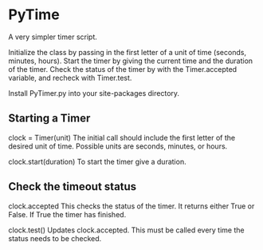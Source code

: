 PyTime
======

A very simpler timer script. 

Initialize the class by passing in the first letter of a unit of time (seconds, minutes, hours). 
Start the timer by giving the current time and the duration of the timer. 
Check the status of the timer by with the Timer.accepted variable, and recheck with Timer.test. 

Install PyTimer.py into your site-packages directory. 


Starting a Timer
----------
clock = Timer(unit)
    The initial call should include the first letter of the desired unit of time. Possible units are seconds, minutes, or hours. 

clock.start(duration)
    To start the timer give a duration. 

Check the timeout status
------------------------
clock.accepted
This checks the status of the timer. It returns either True or False. If True the timer has finished. 

clock.test()
Updates clock.accepted. This must be called every time the status needs to be checked. 